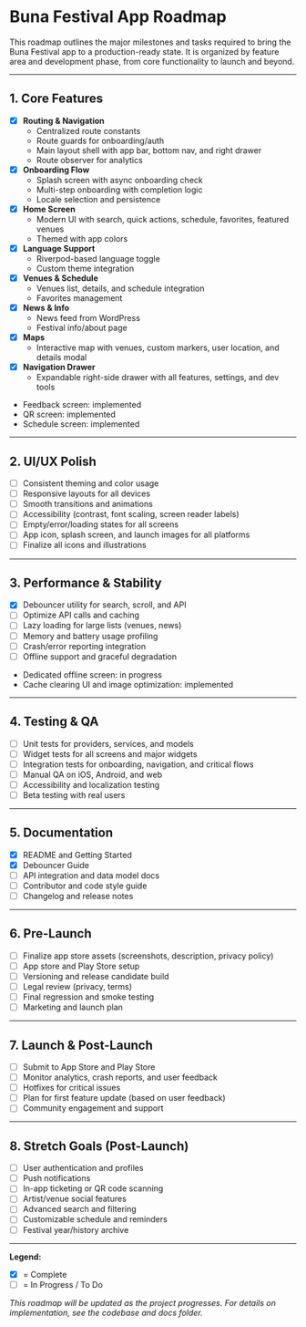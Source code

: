 # Buna Festival App Roadmap

This roadmap outlines the major milestones and tasks required to bring the Buna Festival app to a production-ready state. It is organized by feature area and development phase, from core functionality to launch and beyond.

---

## 1. Core Features
- [x] **Routing & Navigation**
  - Centralized route constants
  - Route guards for onboarding/auth
  - Main layout shell with app bar, bottom nav, and right drawer
  - Route observer for analytics
- [x] **Onboarding Flow**
  - Splash screen with async onboarding check
  - Multi-step onboarding with completion logic
  - Locale selection and persistence
- [x] **Home Screen**
  - Modern UI with search, quick actions, schedule, favorites, featured venues
  - Themed with app colors
- [x] **Language Support**
  - Riverpod-based language toggle
  - Custom theme integration
- [x] **Venues & Schedule**
  - Venues list, details, and schedule integration
  - Favorites management
- [x] **News & Info**
  - News feed from WordPress
  - Festival info/about page
- [x] **Maps**
  - Interactive map with venues, custom markers, user location, and details modal
- [x] **Navigation Drawer**
  - Expandable right-side drawer with all features, settings, and dev tools
- Feedback screen: implemented
- QR screen: implemented
- Schedule screen: implemented

---

## 2. UI/UX Polish
- [ ] Consistent theming and color usage
- [ ] Responsive layouts for all devices
- [ ] Smooth transitions and animations
- [ ] Accessibility (contrast, font scaling, screen reader labels)
- [ ] Empty/error/loading states for all screens
- [ ] App icon, splash screen, and launch images for all platforms
- [ ] Finalize all icons and illustrations

---

## 3. Performance & Stability
- [x] Debouncer utility for search, scroll, and API
- [ ] Optimize API calls and caching
- [ ] Lazy loading for large lists (venues, news)
- [ ] Memory and battery usage profiling
- [ ] Crash/error reporting integration
- [ ] Offline support and graceful degradation
- Dedicated offline screen: in progress
- Cache clearing UI and image optimization: implemented

---

## 4. Testing & QA
- [ ] Unit tests for providers, services, and models
- [ ] Widget tests for all screens and major widgets
- [ ] Integration tests for onboarding, navigation, and critical flows
- [ ] Manual QA on iOS, Android, and web
- [ ] Accessibility and localization testing
- [ ] Beta testing with real users

---

## 5. Documentation
- [x] README and Getting Started
- [x] Debouncer Guide
- [ ] API integration and data model docs
- [ ] Contributor and code style guide
- [ ] Changelog and release notes

---

## 6. Pre-Launch
- [ ] Finalize app store assets (screenshots, description, privacy policy)
- [ ] App store and Play Store setup
- [ ] Versioning and release candidate build
- [ ] Legal review (privacy, terms)
- [ ] Final regression and smoke testing
- [ ] Marketing and launch plan

---

## 7. Launch & Post-Launch
- [ ] Submit to App Store and Play Store
- [ ] Monitor analytics, crash reports, and user feedback
- [ ] Hotfixes for critical issues
- [ ] Plan for first feature update (based on user feedback)
- [ ] Community engagement and support

---

## 8. Stretch Goals (Post-Launch)
- [ ] User authentication and profiles
- [ ] Push notifications
- [ ] In-app ticketing or QR code scanning
- [ ] Artist/venue social features
- [ ] Advanced search and filtering
- [ ] Customizable schedule and reminders
- [ ] Festival year/history archive

---

**Legend:**
- [x] = Complete
- [ ] = In Progress / To Do

_This roadmap will be updated as the project progresses. For details on implementation, see the codebase and docs folder._ 